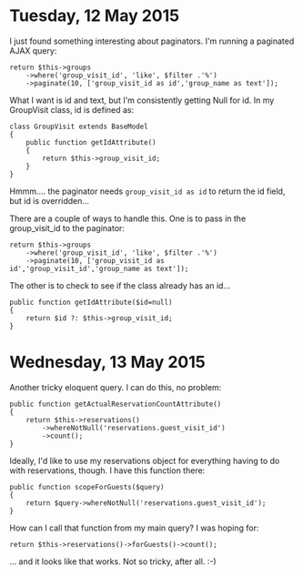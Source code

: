 Tuesday, 12 May 2015
====================
I just found something interesting about paginators. I'm running a paginated AJAX query:

    return $this->groups
        ->where('group_visit_id', 'like', $filter .'%')
        ->paginate(10, ['group_visit_id as id','group_name as text']);

What I want is id and text, but I'm consistently getting Null for id. In my GroupVisit class, id is defined as:

    class GroupVisit extends BaseModel
    {
        public function getIdAttribute()
        {
            return $this->group_visit_id;
        }
    }

Hmmm.... the paginator needs `group_visit_id as id` to return the id field, but id is overridden...

There are a couple of ways to handle this. One is to pass in the group_visit_id to the paginator:

    return $this->groups
        ->where('group_visit_id', 'like', $filter .'%')
        ->paginate(10, ['group_visit_id as id','group_visit_id','group_name as text']);

The other is to check to see if the class already has an id...

    public function getIdAttribute($id=null)
    {
        return $id ?: $this->group_visit_id;
    }


Wednesday, 13 May 2015
=======================

Another tricky eloquent query. I can do this, no problem:

    public function getActualReservationCountAttribute()
    {
        return $this->reservations()
            ->whereNotNull('reservations.guest_visit_id')
            ->count();
    }

Ideally, I'd like to use my reservations object for everything having to do with reservations, though. I have this function there:

    public function scopeForGuests($query)
    {
        return $query->whereNotNull('reservations.guest_visit_id');
    }

How can I call that function from my main query? I was hoping for:

    return $this->reservations()->forGuests()->count();

... and it looks like that works. Not so tricky, after all. :-)



